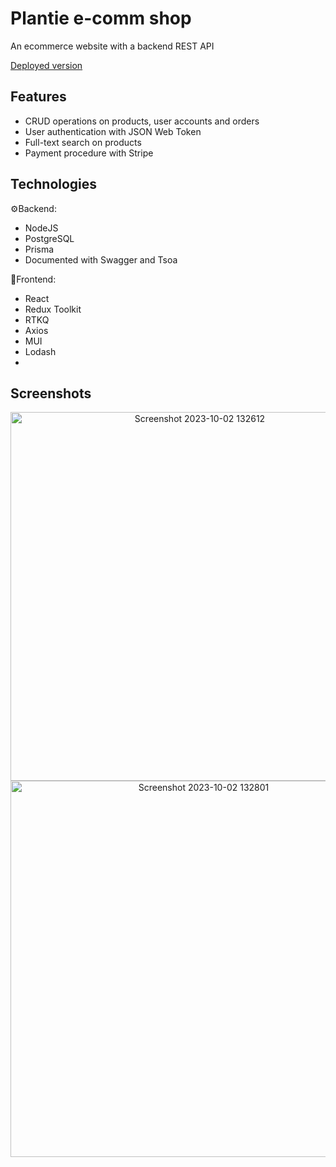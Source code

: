 # Plantie e-comm shop
An ecommerce website with a backend REST API

[Deployed version](https://plantie.atonkopiy.com/)
## Features ##
* CRUD operations on products, user accounts and orders
* User authentication with JSON Web Token
* Full-text search on products
* Payment procedure with Stripe

## Technologies ##
⚙️Backend:
* NodeJS
* PostgreSQL
* Prisma
* Documented with Swagger and Tsoa

🎨Frontend:
* React
* Redux Toolkit
* RTKQ
* Axios
* MUI
* Lodash
* 
## Screenshots ##
<p align="center" width="100%">
<img width="590" alt="Screenshot 2023-10-02 132612" src="https://github.com/a-dylean/plantie-ecomm-app/assets/83976465/9f542956-7370-40f8-a6a6-87f563cf77b0">
<img width="602" alt="Screenshot 2023-10-02 132801" src="https://github.com/a-dylean/plantie-ecomm-app/assets/83976465/7380fb69-b3b1-4cf0-a516-09444a84677e">
</p>

